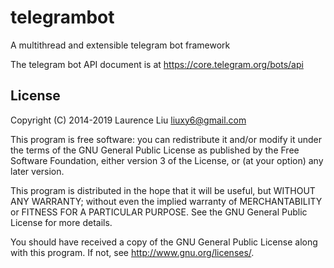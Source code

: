 # telegrambot

A multithread and extensible telegram bot framework

The telegram bot API document is at <a href="https://core.telegram.org/bots/api">https://core.telegram.org/bots/api</a>

## License

Copyright (C) 2014-2019  Laurence Liu <liuxy6@gmail.com>

This program is free software: you can redistribute it and/or modify it under the terms of the GNU General Public License as published by the Free Software Foundation, either version 3 of the License, or (at your option) any later version.

This program is distributed in the hope that it will be useful, but WITHOUT ANY WARRANTY; without even the implied warranty of MERCHANTABILITY or FITNESS FOR A PARTICULAR PURPOSE.  See the GNU General Public License for more details.

You should have received a copy of the GNU General Public License along with this program.  If not, see <http://www.gnu.org/licenses/>.
